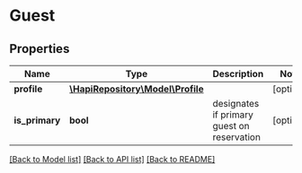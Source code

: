 # Guest

## Properties
Name | Type | Description | Notes
------------ | ------------- | ------------- | -------------
**profile** | [**\HapiRepository\Model\Profile**](Profile.md) |  | [optional] 
**is_primary** | **bool** | designates if primary guest on reservation | [optional] 

[[Back to Model list]](../README.md#documentation-for-models) [[Back to API list]](../README.md#documentation-for-api-endpoints) [[Back to README]](../README.md)

